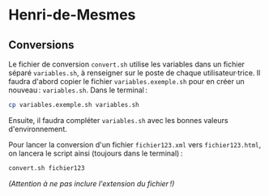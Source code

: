 # Henri-de-Mesmes

## Conversions

Le fichier de conversion `convert.sh` utilise les variables dans un fichier séparé `variables.sh`, à renseigner sur le poste de chaque utilisateur·trice.
Il faudra d'abord copier le fichier `variables.exemple.sh` pour en créer un nouveau : `variables.sh`. Dans le terminal :

```bash
cp variables.exemple.sh variables.sh
```

Ensuite, il faudra compléter `variables.sh` avec les bonnes valeurs d'environnement.

Pour lancer la conversion d'un fichier `fichier123.xml` vers `fichier123.html`, on lancera le script ainsi (toujours dans le terminal) :

```bash
convert.sh fichier123
```

_(Attention à ne pas inclure l'extension du fichier !)_

